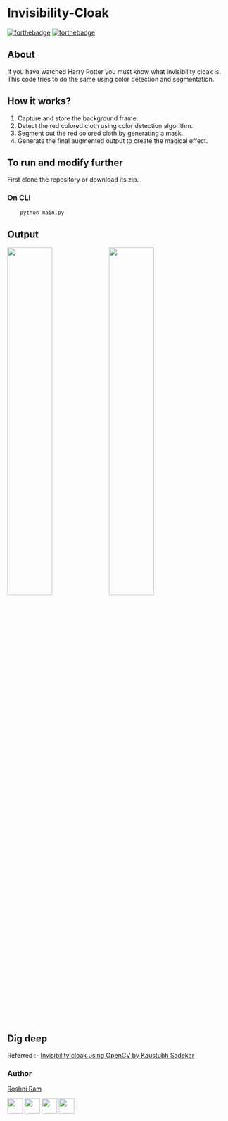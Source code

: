 # Invisibility-Cloak
[![forthebadge](https://forthebadge.com/images/badges/made-with-python.svg)](https://forthebadge.com)
[![forthebadge](https://forthebadge.com/images/badges/built-with-love.svg)](https://forthebadge.com)

## About
If you have watched Harry Potter you must know what invisibility cloak is. This code tries to do the same using color detection and segmentation.

## How it works?
<ol>
  <li>Capture and store the background frame.</i>
  <li>Detect the red colored cloth using color detection algorithm.</li>
  <li>Segment out the red colored cloth by generating a mask.</li>
  <li>Generate the final augmented output to create the magical effect.</li>
</ol>

## To run and modify further
First clone the repository or download its zip.

  ### On CLI
  ```sh
      python main.py     
```
## Output
<img src="https://user-images.githubusercontent.com/30633549/52882512-ebef7780-318d-11e9-97c0-ac6083d9012e.png" width="45%"> <img src="https://user-images.githubusercontent.com/30633549/52882529-ff9ade00-318d-11e9-8251-37e581d38586.png" width="45%">

## Dig deep
Referred :- [Invisibility cloak using OpenCV by Kaustubh Sadekar](https://www.learnopencv.com/invisibility-cloak-using-color-detection-and-segmentation-with-opencv/?ck_subscriber_id=379301210)

### Author

[Roshni Ram](https://github.com/roshniRam)

[<img src="https://image.flaticon.com/icons/svg/185/185961.svg" width="35" padding="10">](https://twitter.com/RoshniRam1)
[<img src="https://image.flaticon.com/icons/svg/185/185964.svg" width="35" padding="10">](https://www.linkedin.com/in/roshni-ram-306b0a164/)
[<img src="https://image.flaticon.com/icons/svg/185/185981.svg" width="35" padding="10">](https://www.facebook.com/roshni.ram.7)
[<img src="https://image.flaticon.com/icons/svg/185/185985.svg" width="35" padding="10">](https://www.instagram.com/roshniram11/)
